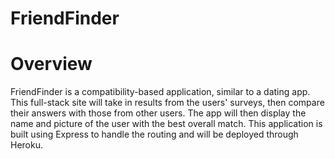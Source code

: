 # FriendFinder

# Overview
FriendFinder is a compatibility-based application, similar to a dating app. This full-stack site will take in results from the users' surveys, then compare their answers with those from other users. The app will then display the name and picture of the user with the best overall match.
This application is built using Express to handle the routing and will be deployed through Heroku. 
